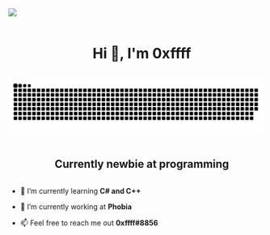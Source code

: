 
<!--horizontal divider(gradiant)-->
<img src="https://user-images.githubusercontent.com/73097560/115834477-dbab4500-a447-11eb-908a-139a6edaec5c.gif">

<!--h1 without bottom border-->
<div id="user-content-toc">
  <ul align="center">
    <summary><h1 style="display: inline-block">Hi 👋, I'm 0xffff</h1></summary>
  </ul>
</div>


<!--- snake -->
<div align="center">
  <img  src="https://raw.githubusercontent.com/0xLizard/0xLizard/main/grid-snake.svg"
       alt="snake" /></a>
</div>


<!--h2 without bottom border-->
<div id="user-content-toc">
  <ul align="center">
    <summary><h2 style="display: inline-block">Currently newbie at programming</h2></summary>
  </ul>
</div>


<!--Intro start-->
- 🌱 I’m currently learning **C# and C++**

- 🔭 I’m currently working at **Phobia**

- 📫 Feel free to reach me out **0xffff#8856**
<!--Intro end-->
